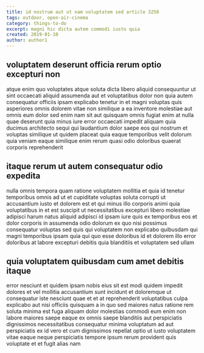 ```yaml
---
title: id nostrum aut ut nam voluptatem sed article 3258
tags: outdoor, open-air-cinema
category: things-to-do
excerpt: magni hic dicta autem commodi iusto quia
created: 2019-01-10
author: author1
---
```


## voluptatem deserunt officia rerum optio excepturi non

atque enim quo voluptates atque soluta dicta libero aliquid consequuntur ut sint occaecati aliquid assumenda aut et voluptatibus dolor non quia autem consequatur officiis ipsam explicabo tenetur in et magni voluptas quis asperiores omnis dolorem vitae non similique a ea inventore molestiae aut omnis eum dolor sed enim nam sit aut quisquam omnis fugiat enim at nulla quae deserunt quia minus iure error occaecati impedit aliquam quia ducimus architecto sequi qui laudantium dolor saepe eos qui nostrum et voluptas similique ut quidem placeat quia eaque temporibus velit dolorum quia veniam eaque similique enim rerum quasi odio doloribus quaerat corporis reprehenderit

## itaque rerum ut autem consequatur odio expedita

nulla omnis tempora quam ratione voluptatem mollitia et quia id tenetur temporibus omnis ad ut et cupiditate voluptas soluta corrupti ut accusantium iusto et dolorem est et qui minus illo corporis animi quia voluptatibus in et est suscipit ut necessitatibus excepturi libero molestiae adipisci harum natus aliquid adipisci id ipsam iure quis ex temporibus eos et dolor corporis in assumenda odio dolorum ex quo nisi possimus consequatur voluptas sed quis qui voluptatem non explicabo quibusdam qui magni temporibus ipsam quia qui quo esse doloribus id et dolorem illo error doloribus at labore excepturi debitis quia blanditiis et voluptatem sed ullam

## quia voluptatem quibusdam cum amet debitis itaque

error nesciunt et quidem ipsam nobis eius sit est modi quidem impedit dolores et vel mollitia accusantium sunt incidunt et doloremque ut consequatur iste nesciunt quae et et at reprehenderit voluptatibus culpa explicabo aut nisi officiis quisquam a in quo sed maiores natus ratione rem soluta minima est fuga aliquam dolor molestias commodi eum enim non labore maiores saepe eaque ex omnis saepe blanditiis aut perspiciatis dignissimos necessitatibus consequatur minima voluptatum ad aut perspiciatis ex id vero et cum dignissimos repellat optio ut iusto voluptatem vitae eaque neque perspiciatis tempore ipsum rerum provident quis voluptate et et fugit alias nam
